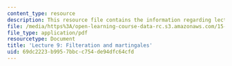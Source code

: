 ```yaml
---
content_type: resource
description: This resource file contains the information regarding lecture 9.
file: /media/https%3A/open-learning-course-data-rc.s3.amazonaws.com/15-070j-advanced-stochastic-processes-fall-2013/69dc2223b9957bbcc754de94dfc64cfd_MIT15_070JF13_Lec9.pdf
file_type: application/pdf
resourcetype: Document
title: 'Lecture 9: Filteration and martingales'
uid: 69dc2223-b995-7bbc-c754-de94dfc64cfd
---
```


